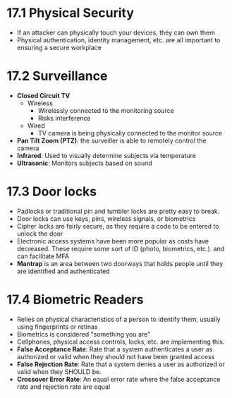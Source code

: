 # 17.1 Physical Security
- If an attacker can physically touch your devices, they can own them
- Physical authentication, identity management, etc. are all important to ensuring a secure workplace
# 17.2 Surveillance
- **Closed Circuit TV**
	- Wireless 
		- Wirelessly connected to the monitoring source
		- Risks interference
	- Wired
		- TV camera is being physically connected to the monitor source
- **Pan Tilt Zoom (PTZ)**: the surveiller is able to remotely control the camera
- **Infrared**: Used to visually determine subjects via temperature
- **Ultrasonic**: Monitors subjects based on sound
# 17.3 Door locks
- Padlocks or traditional pin and tumbler locks are pretty easy to break.
- Door locks can use keys, pins, wireless signals, or biometrics
- Cipher locks are fairly secure, as they require a code to be entered to unlock the door
- Electronic access systems have been more popular as costs have decreased. These require some sort of ID (photo, biometrics, etc.). and can facilitate MFA
- **Mantrap** is an area between two doorways that holds people until they are identified and authenticated
# 17.4 Biometric Readers
- Relies on physical characteristics of a person to identify them, usually using fingerprints or retinas
- Biometrics is considered "something you are"
- Cellphones, physical access controls, locks, etc. are implementing this.
- **False Acceptance Rate**: Rate that a system authenticates a user as authorized or valid when they should not have been granted access
- **False Rejection Rate**: Rate that a system denies a user as authorized or valid when they SHOULD be.
- **Crossover Error Rate**: An equal error rate where the false acceptance rate and rejection rate are equal
